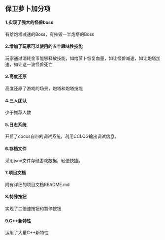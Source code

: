 ## 保卫萝卜加分项

#### 1.实现了强大的怪兽boss

有给炮塔减速的Boss，有摧毁一半炮塔的Boss

#### 2.增加了玩家可以使用的五个趣味性技能

玩家通过消耗金币能够释放技能，如给萝卜恢复血量，如让怪兽减速，如让炮塔加速，如让这一波怪兽死亡

#### 3.高度还原

高度还原了游戏的场景，炮塔和炮塔技能

#### 4.三人团队

少于推荐人数

#### 5.日志系统

开启了cocos自带的调试系统，利用CCLOG输出调试信息。

#### 6.存档文件

采用json文件存储游戏数据，轻便快捷。

#### 7.项目文档

附有详细的项目文档README.md

#### 8.特殊按钮

实现了二倍速按钮和暂停按钮

#### 9.C++新特性

运用了大量C++新特性